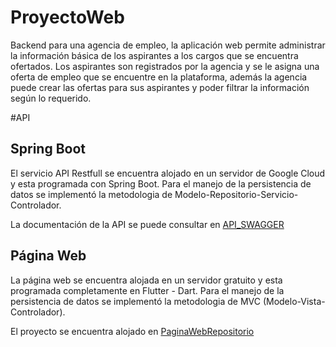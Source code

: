 # ProyectoWeb
 Backend para una agencia de empleo, la  aplicación web permite administrar la información básica de los aspirantes a los cargos que se encuentra ofertados. Los aspirantes 
son registrados por la agencia y se le asigna una oferta de empleo que se encuentre en la plataforma, además la agencia puede crear las ofertas para sus aspirantes y poder filtrar la información según lo requerido.

#API
## Spring Boot
 El servicio API Restfull se encuentra alojado en un servidor de Google Cloud y esta programada con Spring Boot. Para el manejo de la persistencia de datos se implementó la metodologia de Modelo-Repositorio-Servicio-Controlador.
 
 La documentación de la API se puede consultar en [API_SWAGGER](https://winged-quanta-337720.wl.r.appspot.com//swagger-ui.html#/)
 
## Página Web
La página web se encuentra alojada en un servidor gratuito y esta programada completamente en Flutter - Dart. Para el manejo de la persistencia de datos se implementó la metodologia de MVC (Modelo-Vista-Controlador).

 El proyecto se encuentra alojado en [PaginaWebRepositorio]()
